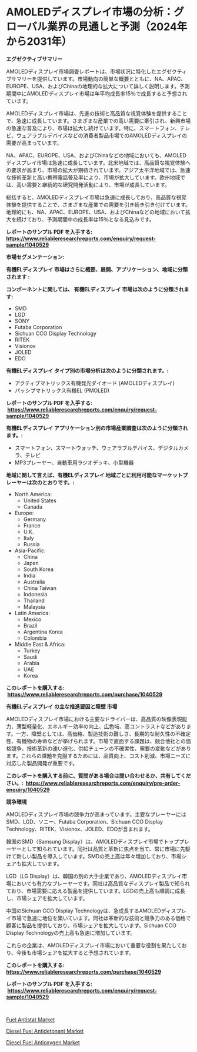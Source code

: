 <p><h1>AMOLEDディスプレイ市場の分析：グローバル業界の見通しと予測（2024年から2031年）</h1></p><p><strong>エグゼクティブサマリー</strong></p>
<p><p>AMOLEDディスプレイ市場調査レポートは、市場状況に特化したエグゼクティブサマリーを提供しています。市場動向の簡単な概要とともに、NA、APAC、EUROPE、USA、およびChinaの地理的な拡大について詳しく説明します。予測期間中にAMOLEDディスプレイ市場は年平均成長率15％で成長すると予想されています。</p><p>AMOLEDディスプレイ市場は、先進の技術と高品質な視覚体験を提供することで、急速に成長しています。さまざまな産業での高い需要に牽引され、新興市場の急速な普及により、市場は拡大し続けています。特に、スマートフォン、テレビ、ウェアラブルデバイスなどの消費者製品市場でのAMOLEDディスプレイの需要が高まっています。</p><p>NA、APAC、EUROPE、USA、およびChinaなどの地域においても、AMOLEDディスプレイ市場は急速に成長しています。北米地域では、高品質な視覚体験への要求が高まり、市場の拡大が期待されています。アジア太平洋地域では、急速な技術革新と高い携帯電話普及率により、市場が拡大しています。欧州地域では、高い需要と継続的な研究開発活動により、市場が成長しています。</p><p>総括すると、AMOLEDディスプレイ市場は急速に成長しており、高品質な視覚体験を提供することで、さまざまな産業での需要を引き続き引き付けています。地理的にも、NA、APAC、EUROPE、USA、およびChinaなどの地域において拡大を続けており、予測期間中の成長率は15％となる見込みです。</p></p>
<p><strong>レポートのサンプル PDF を入手する: <a href="https://www.reliableresearchreports.com/enquiry/request-sample/1040529">https://www.reliableresearchreports.com/enquiry/request-sample/1040529</a></strong></p>
<p><strong>市場セグメンテーション:</strong></p>
<p><strong> 有機ELディスプレイ 市場はさらに概要、展開、アプリケーション、地域に分類されます :</strong></p>
<p><strong>コンポーネントに関しては、 有機ELディスプレイ 市場は次のように分類されます: &nbsp;</strong></p>
<p><ul><li>SMD</li><li>LGD</li><li>SONY</li><li>Futaba Corporation</li><li>Sichuan CCO Display Technology</li><li>RITEK</li><li>Visionox</li><li>JOLED</li><li>EDO</li></ul></p>
<p><strong> 有機ELディスプレイ タイプ別の市場分析は次のように分類されます。:</strong></p>
<p><ul><li>アクティブマトリックス有機発光ダイオード (AMOLEDディスプレイ)</li><li>パッシブマトリックス有機EL (PMOLED)</li></ul></p>
<p><strong>レポートのサンプル PDF を入手する: &nbsp;<a href="https://www.reliableresearchreports.com/enquiry/request-sample/1040529">https://www.reliableresearchreports.com/enquiry/request-sample/1040529</a></strong></p>
<p><strong> 有機ELディスプレイ アプリケーション別の市場産業調査は次のように分類されます。:</strong></p>
<p><ul><li>スマートフォン、スマートウォッチ、ウェアラブルデバイス、デジタルカメラ、テレビ</li><li>MP3プレーヤー、自動車用ラジオデッキ、小型機器</li></ul></p>
<p><strong>地域に関して言えば、有機ELディスプレイ 地域ごとに利用可能なマーケットプレーヤーは次のとおりです。:</strong></p>
<p><ul>
    <li>
        North America:
        <ul>
            <li>United States</li>
            <li>Canada</li>
        </ul>
    </li>
    <li>
        Europe:
        <ul>
            <li>Germany</li>
            <li>France</li>
            <li>U.K.</li>
            <li>Italy</li>
            <li>Russia</li>
        </ul>
    </li>
    <li>
        Asia-Pacific:
        <ul>
            <li>China</li>
            <li>Japan</li>
            <li>South Korea</li>
            <li>India</li>
            <li>Australia</li>
            <li>China Taiwan</li>
            <li>Indonesia</li>
            <li>Thailand</li>
            <li>Malaysia</li>
        </ul>
    </li>
    <li>
        Latin America:
        <ul>
            <li>Mexico</li>
            <li>Brazil</li>
            <li>Argentina Korea</li>
            <li>Colombia</li>
        </ul>
    </li>
    <li>
        Middle East & Africa:
        <ul>
            <li>Turkey</li>
            <li>Saudi</li>
            <li>Arabia</li>
            <li>UAE</li>
            <li>Korea</li>
        </ul>
    </li>
    </ul></p>
<p><strong>このレポートを購入する: &nbsp;<a href="https://www.reliableresearchreports.com/purchase/1040529">https://www.reliableresearchreports.com/purchase/1040529</a></strong></p>
<p><strong>有機ELディスプレイ の主な推進要因と障壁 市場</strong></p>
<p><p>AMOLEDディスプレイ市場における主要なドライバーは、高品質の映像表現能力、薄型軽量化、エネルギー効率の向上、広色域、高コントラストなどがあります。一方、障壁としては、高価格、製造技術の難しさ、長期的な耐久性の不確定性、有機物の寿命などが挙げられます。市場で直面する課題は、競合他社との価格競争、技術革新の速い進化、供給チェーンの不確実性、需要の変動などがあります。これらの課題を克服するためには、品質向上、コスト削減、市場ニーズに対応した製品開発が重要です。</p></p>
<p><strong>このレポートを購入する前に、質問がある場合は問い合わせるか、共有してください。:&nbsp; <a href="https://www.reliableresearchreports.com/enquiry/pre-order-enquiry/1040529">https://www.reliableresearchreports.com/enquiry/pre-order-enquiry/1040529</a></strong></p>
<p><strong>競争環境</strong></p>
<p><p>AMOLEDディスプレイ市場の競争力が高まっています。主要なプレーヤーにはSMD、LGD、ソニー、Futaba Corporation、Sichuan CCO Display Technology、RITEK、Visionox、JOLED、EDOが含まれます。 </p><p>韓国のSMD（Samsung Display）は、AMOLEDディスプレイ市場でトッププレーヤーとして知られています。同社は品質と革新に焦点を当て、常に市場に先駆けて新しい製品を導入しています。SMDの売上高は年々増加しており、市場シェアも拡大しています。</p><p>LGD（LG Display）は、韓国の別の大手企業であり、AMOLEDディスプレイ市場においても有力なプレーヤーです。同社は高品質なディスプレイ製品で知られており、市場需要に応える製品を提供しています。LGDの売上高も順調に成長し、市場シェアを拡大しています。</p><p>中国のSichuan CCO Display Technologyは、急成長するAMOLEDディスプレイ市場で急速に地位を築いています。同社は革新的な技術と競争力のある価格で顧客に製品を提供しており、市場シェアを拡大しています。Sichuan CCO Display Technologyの売上高も急速に増加しています。</p><p>これらの企業は、AMOLEDディスプレイ市場において重要な役割を果たしており、今後も市場シェアを拡大すると予想されています。</p></p>
<p><strong>このレポートを購入する: &nbsp; <a href="https://www.reliableresearchreports.com/purchase/1040529">https://www.reliableresearchreports.com/purchase/1040529</a></strong></p>
<p><strong>レポートのサンプル PDF を入手する: &nbsp;<a href="https://www.reliableresearchreports.com/enquiry/request-sample/1040529">https://www.reliableresearchreports.com/enquiry/request-sample/1040529</a></strong><strong></strong></p>
<p>&nbsp;</p>
<p><p><a href="https://view.publitas.com/reportprime-1/fuel-antistat-market-size-furnishes-valuable-information-encompassing-market-share-market-trends-and-projections-spanning-from-2023-to-2030/">Fuel Antistat Market</a></p><p><a href="https://view.publitas.com/reportprime-1/diesel-fuel-antidetonant-market-size-furnishes-valuable-information-encompassing-market-share-market-trends-and-projections-spanning-from-2023-to-2030/">Diesel Fuel Antidetonant Market</a></p><p><a href="https://view.publitas.com/reportprime-1/diesel-fuel-antioxygen-market-size-evaluating-its-market-trends-growth-and-projections-2023-2030/">Diesel Fuel Antioxygen Market</a></p></p>